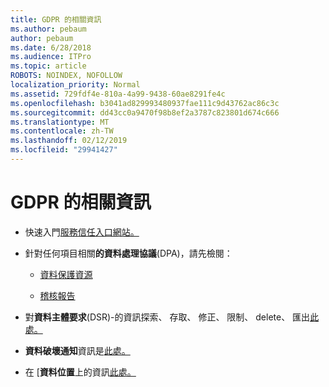 ```yaml
---
title: GDPR 的相關資訊
ms.author: pebaum
author: pebaum
ms.date: 6/28/2018
ms.audience: ITPro
ms.topic: article
ROBOTS: NOINDEX, NOFOLLOW
localization_priority: Normal
ms.assetid: 729fdf4e-810a-4a99-9438-60ae8291fe4c
ms.openlocfilehash: b3041ad829993480937fae111c9d43762ac86c3c
ms.sourcegitcommit: dd43cc0a9470f98b8ef2a3787c823801d674c666
ms.translationtype: MT
ms.contentlocale: zh-TW
ms.lasthandoff: 02/12/2019
ms.locfileid: "29941427"
---
```

# <a name="information-about-gdpr"></a>GDPR 的相關資訊

- 快速入門[服務信任入口網站。](https://servicetrust.microsoft.com/ViewPage/GDPRGetStarted)
    
- 針對任何項目相關**的資料處理協議**(DPA)，請先檢閱： 
    
  - [資料保護資源](https://servicetrust.microsoft.com/ViewPage/TrustDocuments)
    
  - [稽核報告](https://servicetrust.microsoft.com/ViewPage/MSComplianceGuide)
    
- 對**資料主體要求**(DSR)-的資訊探索、 存取、 修正、 限制、 delete、 匯出[此處。](https://docs.microsoft.com/microsoft-365/compliance/gdpr-dsr-office365)
    
- **資料破壞通知**資訊是[此處。](https://servicetrust.microsoft.com/ViewPage/GDPRBreach)
    
- 在 [**資料位置**上的資訊[此處。](https://products.office.com/where-is-your-data-located?ms.officeurl=datamaps&amp;geo=All#All)
    


